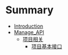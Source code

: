 # Summary

* [Introduction](README.md)
* [Manage_API](API/Manage_API/README.md)
  * [项目相关](API/Manage_API/Project/README.md)
    * [项目基本接口](API/Manage_API/Project/basic.md) 
  

